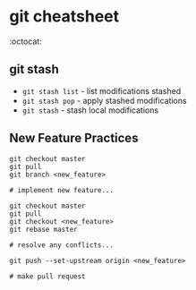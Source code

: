# git cheatsheet
:octocat:

## git stash
* `git stash list` - list modifications stashed
* `git stash pop` - apply stashed modifications
* `git stash` - stash local modifications

## New Feature Practices
```
git checkout master
git pull
git branch <new_feature>

# implement new feature...

git checkout master
git pull
git checkout <new_feature>
git rebase master

# resolve any conflicts...

git push --set-upstream origin <new_feature>

# make pull request

```
